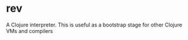 # rev
A Clojure interpreter. This is useful as a bootstrap stage for other Clojure VMs and compilers
